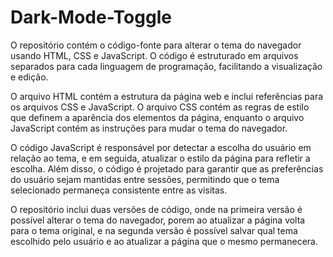 # Dark-Mode-Toggle

O repositório contém o código-fonte para alterar o tema do navegador usando HTML, CSS e JavaScript. O código é estruturado em arquivos separados para cada linguagem de programação, facilitando a visualização e edição.

O arquivo HTML contém a estrutura da página web e inclui referências para os arquivos CSS e JavaScript. O arquivo CSS contém as regras de estilo que definem a aparência dos elementos da página, enquanto o arquivo JavaScript contém as instruções para mudar o tema do navegador.

O código JavaScript é responsável por detectar a escolha do usuário em relação ao tema, e em seguida, atualizar o estilo da página para refletir a escolha. Além disso, o código é projetado para garantir que as preferências do usuário sejam mantidas entre sessões, permitindo que o tema selecionado permaneça consistente entre as visitas.

O repositório inclui duas versões de código, onde na primeira versão é possível alterar o tema do navegador, porem ao atualizar a página volta para o tema original, e na segunda versão é possível salvar qual tema escolhido pelo usuário e ao atualizar a página que o mesmo permanecera.